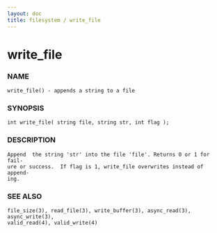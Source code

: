 ```yaml
---
layout: doc
title: filesystem / write_file
---
```

# write_file

### NAME

    write_file() - appends a string to a file

### SYNOPSIS

    int write_file( string file, string str, int flag );

### DESCRIPTION

    Append  the string 'str' into the file 'file'. Returns 0 or 1 for fail‐
    ure or success.  If flag is 1, write_file overwrites instead of append‐
    ing.

### SEE ALSO

    file_size(3), read_file(3), write_buffer(3), async_read(3), async_write(3),
    valid_read(4), valid_write(4)

